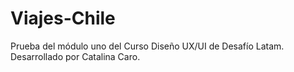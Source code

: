 # Viajes-Chile
Prueba del módulo uno del Curso Diseño UX/UI de Desafío Latam.
Desarrollado por Catalina Caro.

